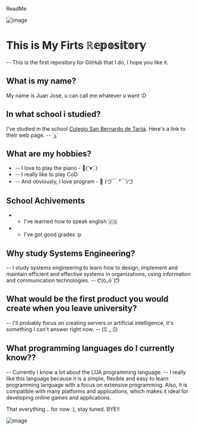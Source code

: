ReadMe

![image](https://user-images.githubusercontent.com/124944675/218623926-b6b0a0f6-8fb3-40d1-b987-8163d7b4702a.png)

                                                                                                                                           
# This is My Firts ℝ𝕖𝕡𝕠𝕤𝕚𝕥𝕠𝕣𝕪
 -- This is the first repository for GitHub that I do, I hope you like it.

## What is my name?
My name is Juan José, u can call me whatever u want :D

## In what school i studied?
I've studied in the school [Colegio San Bernardo de Tarija](https://cosabe.edu.bo/). Here's a link to their web page. -- ˙ ͜ʟ˙

## What are my hobbies?
* -- I love to play the piano  - 🎹(˘▾˘.)
* -- I really like to play CoD 
* -- And obviously, i love program - 🐍 (づ￣ ³￣)づ

## School Achivements
* - I've learned how to speak english 🇻🇬
* - I've got good grades :p

## Why study Systems Engineering?
-- I study systems engineering to learn how to design, implement and maintain efficient and effective systems in organizations, using information and communication technologies. --  ᕦ(ò_óˇ)ᕤ

## What would be the first product you would create when you leave university?
-- I'll probably focus on creating servers or artificial intelligence, it's something I can't answer right now. --  (ꗞ _ ꗞ)

## What programming languages do I currently know??
-- Currently I know a lot about the LUA programming language.
-- I really like this language because it is a simple, flexible and easy to learn programming language with a focus on   extensive programming. Also, it is compatible with many platforms and applications, which makes it ideal for developing online games and applications.

That everything... for now :), stay tuned. BYE!!


![image](https://user-images.githubusercontent.com/124944675/218623854-1d27cc42-3dd5-4090-9816-bff3c4ce1796.png)

